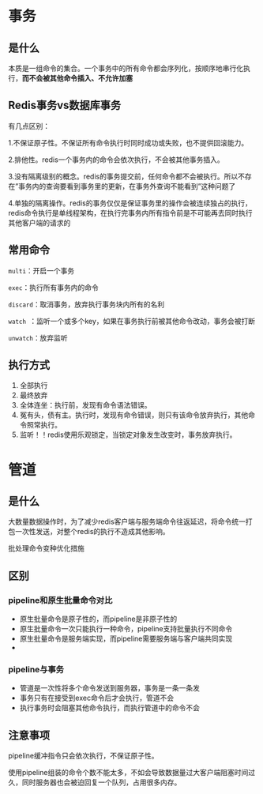 # 事务

## 是什么

本质是一组命令的集合。一个事务中的所有命令都会序列化，按顺序地串行化执行，**而不会被其他命令插入、不允许加塞**



## Redis事务vs数据库事务

有几点区别：

1.不保证原子性。不保证所有命令执行时同时成功或失败，也不提供回滚能力。

2.排他性。redis一个事务内的命令会依次执行，不会被其他事务插入。

3.没有隔离级别的概念。redis的事务提交前，任何命令都不会被执行。所以不存在”事务内的查询要看到事务里的更新，在事务外查询不能看到”这种问题了

4.单独的隔离操作。redis的事务仅仅是保证事务里的操作会被连续独占的执行，redis命令执行是单线程架构，在执行完事务内所有指令前是不可能再去同时执行其他客户端的请求的

## 常用命令

`multi`：开启一个事务

`exec`：执行所有事务内的命令

`discard`：取消事务，放弃执行事务块内所有的名利

`watch `：监听一个或多个key，如果在事务执行前被其他命令改动，事务会被打断

`unwatch`：放弃监听



## 执行方式

1. 全部执行
2. 最终放弃
3. 全体连坐：执行前，发现有命令语法错误。
4. 冤有头，债有主。执行时，发现有命令错误，则只有该命令放弃执行，其他命令照常执行。
5. 监听！！redis使用乐观锁定，当锁定对象发生改变时，事务放弃执行。



# 管道

## 是什么

大数量数据操作时，为了减少redis客户端与服务端命令往返延迟，将命令统一打包一次性发送，对整个redis的执行不造成其他影响。

批处理命令变种优化措施

## 区别

### pipeline和原生批量命令对比

- 原生批量命令是原子性的，而pipeline是非原子性的
- 原生批量命令一次只能执行一种命令，pipeline支持批量执行不同命令
- 原生批量命令是服务端实现，而pipeline需要服务端与客户端共同实现
- 

### pipeline与事务

- 管道是一次性将多个命令发送到服务器，事务是一条一条发
- 事务只有在接受到exec命令后才会执行，管道不会
- 执行事务时会阻塞其他命令执行，而执行管道中的命令不会

## 注意事项

pipeline缓冲指令只会依次执行，不保证原子性。

使用pipeline组装的命令个数不能太多，不如会导致数据量过大客户端阻塞时间过久，同时服务器也会被迫回复一个队列，占用很多内存。